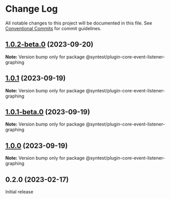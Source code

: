 # Change Log

All notable changes to this project will be documented in this file.
See [Conventional Commits](https://conventionalcommits.org) for commit guidelines.

## [1.0.2-beta.0](https://github.com/syntest-framework/syntest-core/compare/@syntest/plugin-core-event-listener-graphing@1.0.1...@syntest/plugin-core-event-listener-graphing@1.0.2-beta.0) (2023-09-20)

**Note:** Version bump only for package @syntest/plugin-core-event-listener-graphing

## [1.0.1](https://github.com/syntest-framework/syntest-core/compare/@syntest/plugin-core-event-listener-graphing@1.0.1-beta.0...@syntest/plugin-core-event-listener-graphing@1.0.1) (2023-09-19)

**Note:** Version bump only for package @syntest/plugin-core-event-listener-graphing

## [1.0.1-beta.0](https://github.com/syntest-framework/syntest-core/compare/@syntest/plugin-core-event-listener-graphing@1.0.0-beta.27...@syntest/plugin-core-event-listener-graphing@1.0.1-beta.0) (2023-09-19)

**Note:** Version bump only for package @syntest/plugin-core-event-listener-graphing

## [1.0.0](https://github.com/syntest-framework/syntest-core/compare/@syntest/plugin-core-event-listener-graphing@1.0.0-beta.27...@syntest/plugin-core-event-listener-graphing@1.0.0) (2023-09-19)

**Note:** Version bump only for package @syntest/plugin-core-event-listener-graphing

## 0.2.0 (2023-02-17)

Initial release
